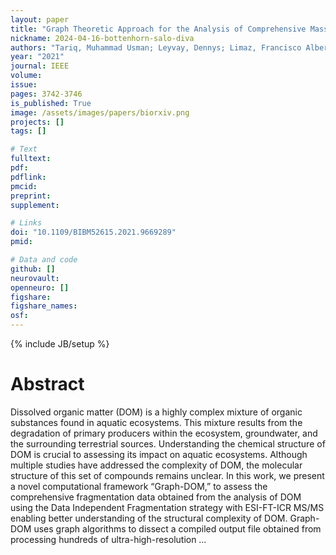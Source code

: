 ```yaml
---
layout: paper
title: "Graph Theoretic Approach for the Analysis of Comprehensive Mass-Spectrometry (MS/MS) Data of Dissolved Organic Matter"
nickname: 2024-04-16-bottenhorn-salo-diva
authors: "Tariq, Muhammad Usman; Leyvay, Dennys; Limaz, Francisco Alberto Fernandez; Saeed, Fahad; "
year: "2021"
journal: IEEE
volume: 
issue:
pages: 3742-3746
is_published: True
image: /assets/images/papers/biorxiv.png
projects: []
tags: []

# Text
fulltext:
pdf:
pdflink:
pmcid:
preprint: 
supplement:

# Links
doi: "10.1109/BIBM52615.2021.9669289"
pmid:

# Data and code
github: []
neurovault:
openneuro: []
figshare:
figshare_names:
osf:
---
```

{% include JB/setup %}

# Abstract

Dissolved organic matter (DOM) is a highly complex mixture of organic substances found in aquatic ecosystems. This mixture results from the degradation of primary producers within the ecosystem, groundwater, and the surrounding terrestrial sources. Understanding the chemical structure of DOM is crucial to assessing its impact on aquatic ecosystems. Although multiple studies have addressed the complexity of DOM, the molecular structure of this set of compounds remains unclear. In this work, we present a novel computational framework “Graph-DOM,” to assess the comprehensive fragmentation data obtained from the analysis of DOM using the Data Independent Fragmentation strategy with ESI-FT-ICR MS/MS enabling better understanding of the structural complexity of DOM. Graph-DOM uses graph algorithms to dissect a compiled output file obtained from processing hundreds of ultra-high-resolution …
